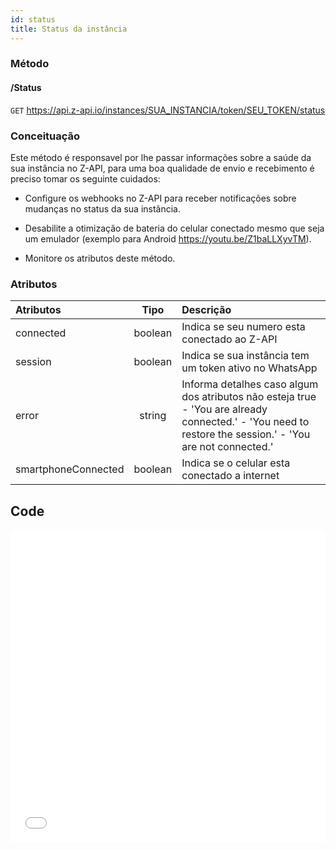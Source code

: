 ```yaml
---
id: status
title: Status da instância
---
```


### Método

#### /Status

`GET` https://api.z-api.io/instances/SUA_INSTANCIA/token/SEU_TOKEN/status

### Conceituação

Este método é responsavel por lhe passar informações sobre a saúde da sua instância no Z-API, para uma boa qualidade de envio e recebimento é preciso tomar os seguinte cuidados:

- Configure os webhooks no Z-API para receber notificações sobre mudanças no status da sua instância.

- Desabilite a otimização de bateria do celular conectado mesmo que seja um emulador (exemplo para Android https://youtu.be/Z1baLLXyvTM).

- Monitore os atributos deste método.

### Atributos

| Atributos | Tipo | Descrição |
| :-- | :-: | :-- |
| connected | boolean | Indica se seu numero esta conectado ao Z-API |
| session | boolean | Indica se sua instância tem um token ativo no WhatsApp |
| error | string | Informa detalhes caso algum dos atributos não esteja true - 'You are already connected.' - 'You need to restore the session.' - 'You are not connected.' |
| smartphoneConnected | boolean | Indica se o celular esta conectado a internet |

## Code

<iframe src="//api.apiembed.com/?source=https://rawcdn.githack.com/Z-API/z-api-docs/15e8d4dc8e2ad7a112d534cc731a1c6961f1be7a/json-examples/instance-status.json&targets=all" frameborder="0" scrolling="no" width="100%" height="500px" seamless></iframe>
